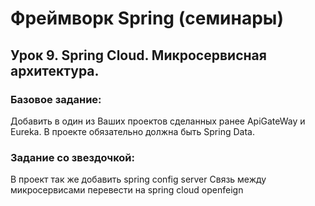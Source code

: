 # Фреймворк Spring (семинары)
## Урок 9. Spring Cloud. Микросервисная архитектура.
### Базовое задание:
Добавить в один из Ваших проектов сделанных ранее ApiGateWay и Eureka. В проекте обязательно должна быть Spring Data.

### Задание со звездочкой:
В проект так же добавить spring config server
Связь между микросервисами перевести на spring cloud openfeign